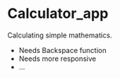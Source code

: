 # Calculator_app
Calculating simple mathematics. 
+ Needs Backspace function
+ Needs more responsive
+ ...
